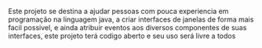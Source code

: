 Este projeto se destina a ajudar pessoas com pouca experiencia em programação na linguagem java, a criar interfaces de janelas de forma mais facil possivel, e ainda atribuir eventos aos diversos componentes de suas interfaces, este projeto terá codigo aberto e seu uso será livre a todos